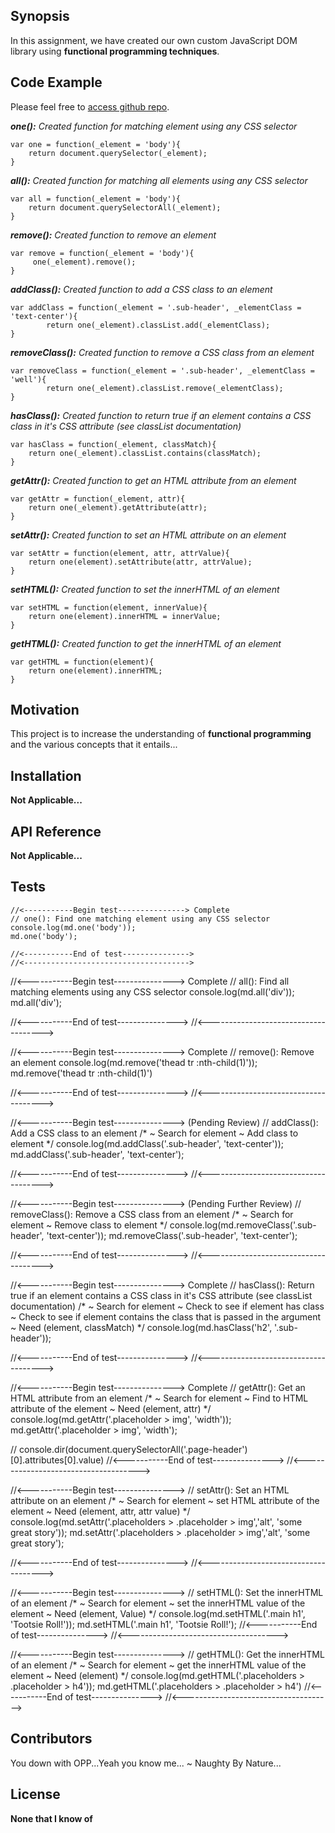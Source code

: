 ## Synopsis

In this assignment, we have created our own custom JavaScript DOM library using **functional programming techniques**.

## Code Example

Please feel free to [access github repo](https://github.com/kbrook10/w5d1-make-a-library).

***one():*** *Created function for matching element using any CSS selector*
```
var one = function(_element = 'body'){
    return document.querySelector(_element);
}
```  
***all():*** *Created function for matching all elements using any CSS selector*
```
var all = function(_element = 'body'){
    return document.querySelectorAll(_element);
}
```
***remove():*** *Created function to remove an element*
```
var remove = function(_element = 'body'){
     one(_element).remove();
}
```
***addClass():*** *Created function to add a CSS class to an element*
```
var addClass = function(_element = '.sub-header', _elementClass = 'text-center'){
        return one(_element).classList.add(_elementClass);
}
```
***removeClass():*** *Created function to remove a CSS class from an element*
```
var removeClass = function(_element = '.sub-header', _elementClass = 'well'){
        return one(_element).classList.remove(_elementClass);
}
```
***hasClass():*** *Created function to return true if an element contains a CSS class in it's CSS attribute (see classList documentation)*
```
var hasClass = function(_element, classMatch){
    return one(_element).classList.contains(classMatch);
}
```
***getAttr():*** *Created function to get an HTML attribute from an element*
```
var getAttr = function(_element, attr){
    return one(_element).getAttribute(attr);
}
```
***setAttr():*** *Created function to set an HTML attribute on an element*
```
var setAttr = function(element, attr, attrValue){
    return one(element).setAttribute(attr, attrValue);
}
```
***setHTML():*** *Created function to set the innerHTML of an element*
```
var setHTML = function(element, innerValue){
    return one(element).innerHTML = innerValue;
}
```
***getHTML():*** *Created function to get the innerHTML of an element*
```
var getHTML = function(element){
    return one(element).innerHTML;
}
```


## Motivation

This project is to increase the understanding of **functional programming** and the various concepts that it entails...

## Installation

**Not Applicable...**

## API Reference

**Not Applicable...**

## Tests
```
//<-----------Begin test---------------> Complete
// one(): Find one matching element using any CSS selector
console.log(md.one('body'));
md.one('body');

//<-----------End of test--------------->
//<------------------------------------->
```

//<-----------Begin test---------------> Complete
// all(): Find all matching elements using any CSS selector
console.log(md.all('div'));
md.all('div');

//<-----------End of test--------------->
//<------------------------------------->

//<-----------Begin test---------------> Complete
// remove(): Remove an element
console.log(md.remove('thead tr :nth-child(1)'));
md.remove('thead tr :nth-child(1)')

//<-----------End of test--------------->
//<------------------------------------->

//<-----------Begin test---------------> (Pending Review)
// addClass(): Add a CSS class to an element
/*
~ Search for element
~ Add class to element
*/
console.log(md.addClass('.sub-header', 'text-center'));
md.addClass('.sub-header', 'text-center');

//<-----------End of test--------------->
//<------------------------------------->

//<-----------Begin test---------------> (Pending Further Review)
// removeClass(): Remove a CSS class from an element
/*
~ Search for element
~ Remove class to element
*/
console.log(md.removeClass('.sub-header', 'text-center'));
md.removeClass('.sub-header', 'text-center');

//<-----------End of test--------------->
//<------------------------------------->

//<-----------Begin test---------------> Complete
// hasClass(): Return true if an element contains a CSS class in it's CSS attribute (see classList documentation)
/*
~ Search for element
~ Check to see if element has class
~ Check to see if element contains the class that is passed in the argument
~ Need (element, classMatch)
*/
console.log(md.hasClass('h2', '.sub-header'));

//<-----------End of test--------------->
//<------------------------------------->

//<-----------Begin test---------------> Complete
// getAttr(): Get an HTML attribute from an element
/*
~ Search for element
~ Find to HTML attribute of the element
~ Need (element, attr)
*/
console.log(md.getAttr('.placeholder > img', 'width'));
md.getAttr('.placeholder > img', 'width');

// console.dir(document.querySelectorAll('.page-header')[0].attributes[0].value)
//<-----------End of test--------------->
//<------------------------------------->

//<-----------Begin test--------------->
// setAttr(): Set an HTML attribute on an element
/*
~ Search for element
~ set HTML attribute of the element
~ Need (element, attr, attr value)
*/
console.log(md.setAttr('.placeholders > .placeholder > img','alt', 'some great story'));
md.setAttr('.placeholders > .placeholder > img','alt', 'some great story');

//<-----------End of test--------------->
//<------------------------------------->

//<-----------Begin test--------------->
// setHTML(): Set the innerHTML of an element
/*
~ Search for element
~ set the innerHTML value of the element
~ Need (element, Value)
*/
console.log(md.setHTML('.main h1', 'Tootsie Roll!'));
md.setHTML('.main h1', 'Tootsie Roll!');
//<-----------End of test--------------->
//<------------------------------------->

//<-----------Begin test--------------->
// getHTML(): Get the innerHTML of an element
/*
~ Search for element
~ get the innerHTML value of the element
~ Need (element)
*/
console.log(md.getHTML('.placeholders > .placeholder > h4'));
md.getHTML('.placeholders > .placeholder > h4')
//<-----------End of test--------------->
//<------------------------------------->


## Contributors

You down with OPP...Yeah you know me... ~ Naughty By Nature...

## License

**None that I know of**

